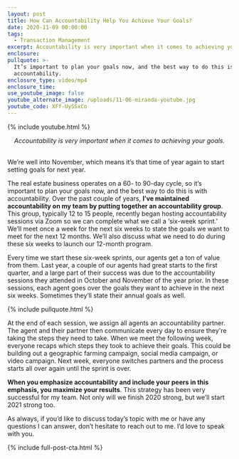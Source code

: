 ```yaml
---
layout: post
title: How Can Accountability Help You Achieve Your Goals?
date: 2020-11-09 00:00:00
tags:
  - Transaction Management
excerpt: Accountability is very important when it comes to achieving your goals.
enclosure:
pullquote: >-
  It’s important to plan your goals now, and the best way to do this is with
  accountability.
enclosure_type: video/mp4
enclosure_time:
use_youtube_image: false
youtube_alternate_image: /uploads/11-06-miranda-youtube.jpg
youtube_code: XFf-UySSxCo
---
```


{% include youtube.html %}

<center><em>Accountability is very important when it comes to achieving your goals.</em></center>

<br>We’re well into November, which means it’s that time of year again to start setting goals for next year.

The real estate business operates on a 60- to 90-day cycle, so it’s important to plan your goals now, and the best way to do this is with accountability. Over the past couple of years, **I’ve maintained accountability on my team by putting together an accountability group**. This group, typically 12 to 15 people, recently began hosting accountability sessions via Zoom so we can complete what we call a ‘six-week sprint.’ We’ll meet once a week for the next six weeks to state the goals we want to meet for the next 12 months. We’ll also discuss what we need to do during these six weeks to launch our 12-month program.

Every time we start these six-week sprints, our agents get a ton of value from them. Last year, a couple of our agents had great starts to the first quarter, and a large part of their success was due to the accountability sessions they attended in October and November of the year prior. In these sessions, each agent goes over the goals they want to achieve in the next six weeks. Sometimes they’ll state their annual goals as well.

{% include pullquote.html %}

At the end of each session, we assign all agents an accountability partner. The agent and their partner then communicate every day to ensure they're taking the steps they need to take. When we meet the following week, everyone recaps which steps they took to achieve their goals. This could be building out a geographic farming campaign, social media campaign, or video campaign. Next week, everyone switches partners and the process starts all over again until the sprint is over.

**When you emphasize accountability and include your peers in this emphasis, you maximize your results**. This strategy has been very successful for my team. Not only will we finish 2020 strong, but we’ll start 2021 strong too.

As always, if you’d like to discuss today’s topic with me or have any questions I can answer, don’t hesitate to reach out to me. I’d love to speak with you.

{% include full-post-cta.html %}